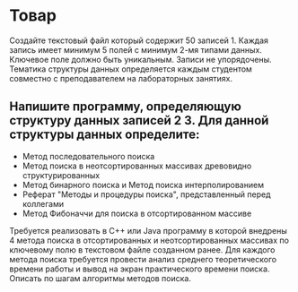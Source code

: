 # Товар

Создайте текстовый файл который содержит 50 записей 1. Каждая запись имеет минимум 5 полей с минимум 2-мя типами данных. Ключевое поле должно быть уникальным. Записи не упорядочены. Тематика структуры данных определяется каждым студентом совместно с преподавателем на лабораторных занятиях.

## Напишите программу, определяющую структуру данных записей 2 3. Для данной структуры данных определите:

- Метод последовательного поиска 
- Метод поиска в неотсортированных массивах древовидно структурированных 
- Метод бинарного поиска и Метод поиска интерполированием 
- Реферат "Методы и процедуры поиска", представленный перед коллегами 
- Метод Фибоначчи для поиска в отсортированном массиве


Требуется реализовать в C++ или Java программу в которой внедрены 4 метода поиска 
в отсортированных и неотсортированных массивах по ключевому полю в текстовом файле созданном ранее.
Для каждого метода поиска требуется провести анализ среднего теоретического времени работы и вывод на 
экран практического времени поиска. Описать по шагам алгоритмы методов поиска.
